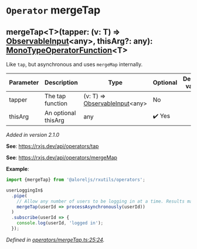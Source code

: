 # `Operator` mergeTap

## mergeTap\<T>(tapper: (v: T) => [ObservableInput](https://rxjs.dev/api/index/type-alias/ObservableInput)\<any>, thisArg?: any): [MonoTypeOperatorFunction](https://rxjs.dev/api/index/interface/MonoTypeOperatorFunction)\<T>

Like <code>tap</code>, but asynchronous and uses <code>mergeMap</code> internally.

| **Parameter** | **Description** | **Type** | **Optional** | **Default value** |
|---------------|-----------------|----------|--------------|-------------------|
| tapper | The tap function | <span>(v: T) => [ObservableInput](https://rxjs.dev/api/index/type-alias/ObservableInput)\<any></span> | No |  |
| thisArg | An optional thisArg | <span>any</span> | :heavy_check_mark: Yes |  |

*Added in version 2.1.0*

**See**: https://rxjs.dev/api/operators/tap

**See**: https://rxjs.dev/api/operators/mergeMap

**Example**:
```typescript
import {mergeTap} from '@aloreljs/rxutils/operators';

userLoggingIn$
  .pipe(
    // Allow any number of users to be logging in at a time. Results may arrive out of order.
    mergeTap(userId => processAsynchronously(userId))
  )
  .subscribe(userId => {
    console.log(userId, 'logged in');
  });
```

*Defined in [operators/mergeTap.ts:25:24](https://github.com/Alorel/rxutils/blob/7f8a5b2/projects/rxutils/operators/mergeTap.ts#L25).*